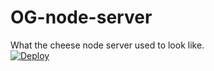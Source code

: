 # OG-node-server
What the cheese node server used to look like.
<br>
<a href="https://heroku.com/deploy?template=https://github.com/SbMorales1/OG-node-server/">
  <img src="https://www.herokucdn.com/deploy/button.svg" alt="Deploy">
</a>
